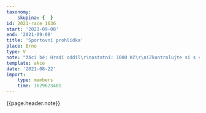 ```yaml
---
taxonomy:
    skupina: {  }
id: 2021-race_1636
start: '2021-09-08'
end: '2021-09-08'
title: 'Sportovní prohlídka'
place: Brno
type: V
note: "žáci bé: Hradí oddíl\r\nostatní: 1000 Kč\r\n(Zkontrolujte si s vaší zdravotní pojištovnou, co priplácí.)\r\n9 osob 17:00 - 19:00 začátek\r\n3 osoby do hodiny!!!"
template: akce
date: '2021-08-22'
import:
    type: members
    time: 1629623401
---
```


{{page.header.note}}
